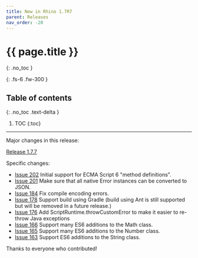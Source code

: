 ```yaml
---
title: New in Rhino 1.7R7
parent: Releases
nav_order: -20
---
```


# {{ page.title }}
{: .no_toc }

{: .fs-6 .fw-300 }

## Table of contents
{: .no_toc .text-delta }

1. TOC
{:toc}

---
Major changes in this release:

[Release 1.7.7](https://github.com/mozilla/rhino/issues?q=milestone%3A%22Release+1.7.7%22+is%3Aclosed)

Specific changes:
- [Issue 202](https://github.com/mozilla/rhino/issues/202) Initial support for ECMA Script 6 "method definitions".
- [Issue 201](https://github.com/mozilla/rhino/issues/201) Make sure that all native Error instances can be converted to JSON.
- [Issue 184](https://github.com/mozilla/rhino/issues/184) Fix compile encoding errors.
- [Issue 178](https://github.com/mozilla/rhino/issues/178) Support build using Gradle (build using Ant is still supported but will be removed in a future release.)
- [Issue 176](https://github.com/mozilla/rhino/issues/176) Add ScriptRuntime.throwCustomError to make it easier to re-throw Java exceptions
- [Issue 166](https://github.com/mozilla/rhino/issues/166) Support many ES6 additions to the Math class.
- [Issue 165](https://github.com/mozilla/rhino/issues/165) Support many ES6 additions to the Number class.
- [Issue 163](https://github.com/mozilla/rhino/issues/163) Support ES6 additions to the String class.

Thanks to everyone who contributed!
